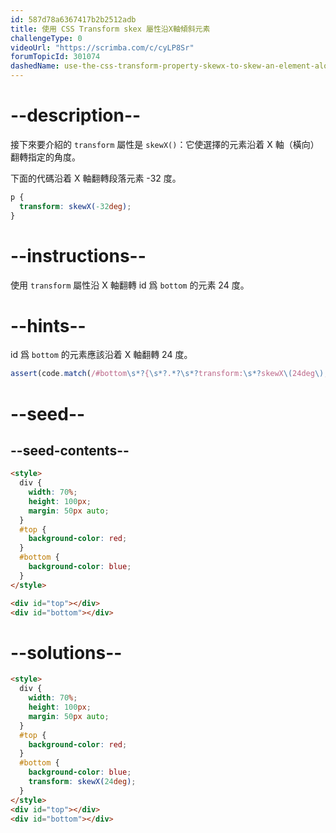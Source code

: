 ```yaml
---
id: 587d78a6367417b2b2512adb
title: 使用 CSS Transform skex 屬性沿X軸傾斜元素
challengeType: 0
videoUrl: "https://scrimba.com/c/cyLP8Sr"
forumTopicId: 301074
dashedName: use-the-css-transform-property-skewx-to-skew-an-element-along-the-x-axis
---
```


# --description--

接下來要介紹的 `transform` 屬性是 `skewX()`：它使選擇的元素沿着 X 軸（橫向）翻轉指定的角度。

下面的代碼沿着 X 軸翻轉段落元素 -32 度。

```css
p {
  transform: skewX(-32deg);
}
```

# --instructions--

使用 `transform` 屬性沿 X 軸翻轉 id 爲 `bottom` 的元素 24 度。

# --hints--

id 爲 `bottom` 的元素應該沿着 X 軸翻轉 24 度。

```js
assert(code.match(/#bottom\s*?{\s*?.*?\s*?transform:\s*?skewX\(24deg\);/g));
```

# --seed--

## --seed-contents--

```html
<style>
  div {
    width: 70%;
    height: 100px;
    margin: 50px auto;
  }
  #top {
    background-color: red;
  }
  #bottom {
    background-color: blue;
  }
</style>

<div id="top"></div>
<div id="bottom"></div>
```

# --solutions--

```html
<style>
  div {
    width: 70%;
    height: 100px;
    margin: 50px auto;
  }
  #top {
    background-color: red;
  }
  #bottom {
    background-color: blue;
    transform: skewX(24deg);
  }
</style>
<div id="top"></div>
<div id="bottom"></div>
```
